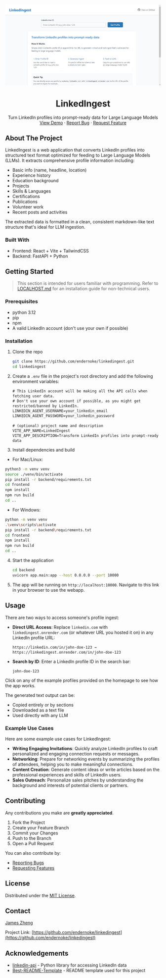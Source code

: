 <div align="center">
  <a href="https://github.com/endernoke/linkedingest">
    <img src="images/app-preview.png" alt="LinkedIngest Preview" width="800">
  </a>

  <h1 align="center">LinkedIngest</h1>

  <p align="center">
    Turn LinkedIn profiles into prompt-ready data for Large Language Models
    <br />
    <a href="https://linkedingest.onrender.com">View Demo</a>
    ·
    <a href="https://github.com/endernoke/linkedingest/issues/new?template=bug_report.md">Report Bug</a>
    ·
    <a href="https://github.com/endernoke/linkedingest/issues/new?template=feature_request.md">Request Feature</a>
  </p>
</div>

## About The Project

LinkedIngest is a web application that converts LinkedIn profiles into structured text format optimized for feeding to Large Language Models (LLMs). It extracts comprehensive profile information including:
- Basic info (name, headline, location)
- Experience history
- Education background
- Projects
- Skills & Languages
- Certifications
- Publications
- Volunteer work
- Recent posts and activities

The extracted data is formatted in a clean, consistent markdown-like text structure that's ideal for LLM ingestion.

### Built With

* Frontend: React + Vite + TailwindCSS
* Backend: FastAPI + Python

## Getting Started

> This section is intended for users familiar with programming. Refer to [LOCALHOST.md](LOCALHOST.md) for an installation guide for non-technical users.

### Prerequisites

* python 3.12
* pip
* npm
* A valid LinkedIn account (don't use your own if possible)

### Installation

1. Clone the repo
   ```sh
   git clone https://github.com/endernoke/linkedingest.git
   cd linkedingest
   ```

2. Create a `.env` file in the project's root directory and add the following environment variables:
   ```env
   # This LinkedIn account will be making all the API calls when fetching user data.
   # Don't use your own account if possible, as you might get restricted/banned by LinkedIn.
   LINKEDIN_AGENT_USERNAME=your_linkedin_email
   LINKEDIN_AGENT_PASSWORD=your_linkedin_password
   
   # (optional) project name and description
   VITE_APP_NAME=LinkedIngest
   VITE_APP_DESCRIPTION=Transform LinkedIn profiles into prompt-ready data
   ```

3. Install dependencies and build
  - For Mac/Linux:
   ```sh
   python3 -m venv venv
   source ./venv/bin/activate
   pip install -r backend/requirements.txt
   cd frontend
   npm install
   npm run build
   cd ..
   ```
  - For Windows:
   ```sh
   python -m venv venv
   .\venv\scripts\activate
   pip install -r backend\requirements.txt
   cd frontend
   npm install
   npm run build
   cd ..
   ```

4. Start the application
   ```sh
   cd backend
   uvicorn app.main:app --host 0.0.0.0 --port 10000
   ```

5. The app will be running on `http://localhost:10000`. Navigate to this link in your browser to use the webapp.

## Usage

There are two ways to access someone's profile ingest:
- **Direct URL Access**: Replace `linkedin.com` with `linkedingest.onrender.com` (or whatever URL you hosted it on) in any LinkedIn profile URL:
   ```
   https://linkedin.com/in/john-doe-123 → https://linkedingest.onrender.com/in/john-doe-123
   ```

- **Search by ID**: Enter a LinkedIn profile ID in the search bar:
   ```
   john-doe-123
   ```

Click on any of the example profiles provided on the homepage to see how the app works.

The generated text output can be:
- Copied entirely or by sections
- Downloaded as a text file
- Used directly with any LLM

### Example Use Cases

Here are some example use cases for LinkedIngest:

- **Writing Engaging Invitations**: Quickly analyze LinkedIn profiles to craft personalized and engaging connection requests or messages.
- **Networking**: Prepare for networking events by summarizing the profiles of attendees, helping you to make meaningful connections.
- **Content Creation**: Generate content ideas or write articles based on the professional experiences and skills of LinkedIn users.
- **Sales Outreach**: Personalize sales pitches by understanding the background and interests of potential clients or partners.

## Contributing

Any contributions you make are **greatly appreciated**.

1. Fork the Project
2. Create your Feature Branch
3. Commit your Changes
4. Push to the Branch
5. Open a Pull Request

You can also contribute by:
- [Reporting Bugs](https://github.com/endernoke/linkedingest/issues/new?template=bug_report.md)
- [Requesting Features](https://github.com/endernoke/linkedingest/issues/new?template=feature_request.md)

## License

Distributed under the [MIT License](LICENSE).

## Contact

[James Zheng](https://linkedin.com/in/james-zheng-zi)

Project Link: [https://github.com/endernoke/linkedingest](https://github.com/endernoke/linkedingest)

## Acknowledgements

* [linkedin-api](https://github.com/tomquirk/linkedin-api) - Python library for accessing LinkedIn data
* [Best-README-Template](https://github.com/othneildrew/Best-README-Template) - README template used for this project
